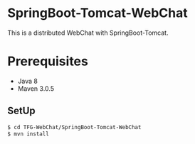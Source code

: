 # SpringBoot-Tomcat-WebChat

This is a distributed WebChat with SpringBoot-Tomcat.

# Prerequisites

* Java 8
* Maven 3.0.5

## SetUp

```sh
$ cd TFG-WebChat/SpringBoot-Tomcat-WebChat
$ mvn install
```
